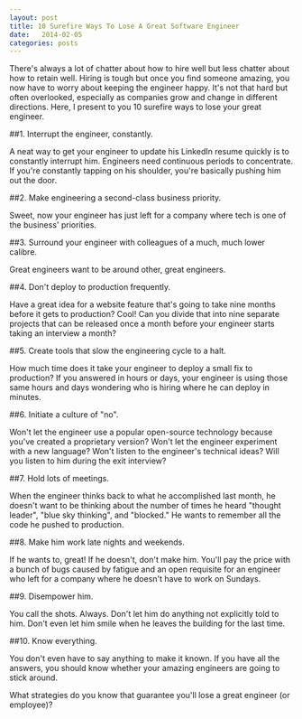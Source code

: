 ```yaml
---
layout: post
title: 10 Surefire Ways To Lose A Great Software Engineer
date:   2014-02-05
categories: posts
---
```



There's always a lot of chatter about how to hire well but less chatter about how to retain well. Hiring is tough but once you find someone amazing, you now have to worry about keeping the engineer happy. It's not that hard but often overlooked, especially as companies grow and change in different directions. Here, I present to you 10 surefire ways to lose your great engineer.

##1. Interrupt the engineer, constantly.

A neat way to get your engineer to update his LinkedIn resume quickly is to constantly interrupt him. Engineers need continuous periods to concentrate. If you're constantly tapping on his shoulder, you're basically pushing him out the door.

##2. Make engineering a second-class business priority.

Sweet, now your engineer has just left for a company where tech is one of the business' priorities.

##3. Surround your engineer with colleagues of a much, much lower calibre.

Great engineers want to be around other, great engineers. 

##4. Don't deploy to production frequently.

Have a great idea for a website feature that's going to take nine months before it gets to production? Cool! Can you divide that into nine separate projects that can be released once a month before your engineer starts taking an interview a month?

##5. Create tools that slow the engineering cycle to a halt.

How much time does it take your engineer to deploy a small fix to production? If you answered in hours or days, your engineer is using those same hours and days wondering who is hiring where he can deploy in minutes.

##6. Initiate a culture of "no".

Won't let the engineer use a popular open-source technology because you've created a proprietary version? Won't let the engineer experiment with a new language? Won't listen to the engineer's technical ideas? Will you listen to him during the exit interview?

##7. Hold lots of meetings.

When the engineer thinks back to what he accomplished last month, he doesn't want to be thinking about the number of times he heard "thought leader", "blue sky thinking", and "blocked." He wants to remember all the code he pushed to production.

##8. Make him work late nights and weekends.

If he wants to, great! If he doesn't, don't make him. You'll pay the price with a bunch of bugs caused by fatigue and an open requisite for an engineer who left for a company where he doesn't have to work on Sundays.

##9. Disempower him.

You call the shots. Always. Don't let him do anything not explicitly told to him. Don't even let him smile when he leaves the building for the last time.

##10. Know everything.

You don't even have to say anything to make it known. If you have all the answers, you should know whether your amazing engineers are going to stick around.

What strategies do you know that guarantee you'll lose a great engineer (or employee)?

